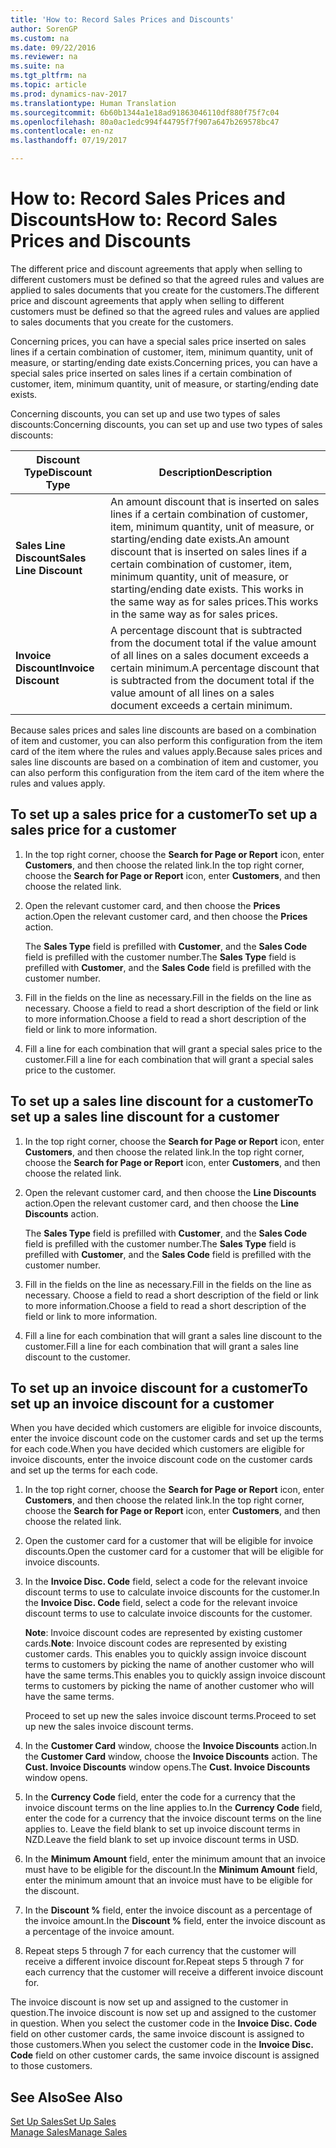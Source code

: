 ```yaml
---
title: 'How to: Record Sales Prices and Discounts'
author: SorenGP
ms.custom: na
ms.date: 09/22/2016
ms.reviewer: na
ms.suite: na
ms.tgt_pltfrm: na
ms.topic: article
ms.prod: dynamics-nav-2017
ms.translationtype: Human Translation
ms.sourcegitcommit: 6b60b1344a1e18ad91863046110df880f75f7c04
ms.openlocfilehash: 80a0ac1edc994f44795f7f907a647b269578bc47
ms.contentlocale: en-nz
ms.lasthandoff: 07/19/2017

---
```


# <a name="how-to-record-sales-prices-and-discounts"></a><span data-ttu-id="9116c-102">How to: Record Sales Prices and Discounts</span><span class="sxs-lookup"><span data-stu-id="9116c-102">How to: Record Sales Prices and Discounts</span></span>
<span data-ttu-id="9116c-103">The different price and discount agreements that apply when selling to different customers must be defined so that the agreed rules and values are applied to sales documents that you create for the customers.</span><span class="sxs-lookup"><span data-stu-id="9116c-103">The different price and discount agreements that apply when selling to different customers must be defined so that the agreed rules and values are applied to sales documents that you create for the customers.</span></span>

<span data-ttu-id="9116c-104">Concerning prices, you can have a special sales price inserted on sales lines if a certain combination of customer, item, minimum quantity, unit of measure, or starting/ending date exists.</span><span class="sxs-lookup"><span data-stu-id="9116c-104">Concerning prices, you can have a special sales price inserted on sales lines if a certain combination of customer, item, minimum quantity, unit of measure, or starting/ending date exists.</span></span>

<span data-ttu-id="9116c-105">Concerning discounts, you can set up and use two types of sales discounts:</span><span class="sxs-lookup"><span data-stu-id="9116c-105">Concerning discounts, you can set up and use two types of sales discounts:</span></span>

|<span data-ttu-id="9116c-106">Discount Type</span><span class="sxs-lookup"><span data-stu-id="9116c-106">Discount Type</span></span> |<span data-ttu-id="9116c-107">Description</span><span class="sxs-lookup"><span data-stu-id="9116c-107">Description</span></span> |
|--------------|------------|
|<span data-ttu-id="9116c-108">**Sales Line Discount**</span><span class="sxs-lookup"><span data-stu-id="9116c-108">**Sales Line Discount**</span></span>|<span data-ttu-id="9116c-109">An amount discount that is inserted on sales lines if a certain combination of customer, item, minimum quantity, unit of measure, or starting/ending date exists.</span><span class="sxs-lookup"><span data-stu-id="9116c-109">An amount discount that is inserted on sales lines if a certain combination of customer, item, minimum quantity, unit of measure, or starting/ending date exists.</span></span> <span data-ttu-id="9116c-110">This works in the same way as for sales prices.</span><span class="sxs-lookup"><span data-stu-id="9116c-110">This works in the same way as for sales prices.</span></span>|
|<span data-ttu-id="9116c-111">**Invoice Discount**</span><span class="sxs-lookup"><span data-stu-id="9116c-111">**Invoice Discount**</span></span>|<span data-ttu-id="9116c-112">A percentage discount that is subtracted from the document total if the value amount of all lines on a sales document exceeds a certain minimum.</span><span class="sxs-lookup"><span data-stu-id="9116c-112">A percentage discount that is subtracted from the document total if the value amount of all lines on a sales document exceeds a certain minimum.</span></span>|

<span data-ttu-id="9116c-113">Because sales prices and sales line discounts are based on a combination of item and customer, you can also perform this configuration from the item card of the item where the rules and values apply.</span><span class="sxs-lookup"><span data-stu-id="9116c-113">Because sales prices and sales line discounts are based on a combination of item and customer, you can also perform this configuration from the item card of the item where the rules and values apply.</span></span>

## <a name="to-set-up-a-sales-price-for-a-customer"></a><span data-ttu-id="9116c-114">To set up a sales price for a customer</span><span class="sxs-lookup"><span data-stu-id="9116c-114">To set up a sales price for a customer</span></span>
1. <span data-ttu-id="9116c-115">In the top right corner, choose the **Search for Page or Report** icon, enter **Customers**, and then choose the related link.</span><span class="sxs-lookup"><span data-stu-id="9116c-115">In the top right corner, choose the **Search for Page or Report** icon, enter **Customers**, and then choose the related link.</span></span>
2. <span data-ttu-id="9116c-116">Open the relevant customer card, and then choose the **Prices** action.</span><span class="sxs-lookup"><span data-stu-id="9116c-116">Open the relevant customer card, and then choose the **Prices** action.</span></span>

    <span data-ttu-id="9116c-117">The **Sales Type** field is prefilled with **Customer**, and the **Sales Code** field is prefilled with the customer number.</span><span class="sxs-lookup"><span data-stu-id="9116c-117">The **Sales Type** field is prefilled with **Customer**, and the **Sales Code** field is prefilled with the customer number.</span></span>
3. <span data-ttu-id="9116c-118">Fill in the fields on the line as necessary.</span><span class="sxs-lookup"><span data-stu-id="9116c-118">Fill in the fields on the line as necessary.</span></span> <span data-ttu-id="9116c-119">Choose a field to read a short description of the field or link to more information.</span><span class="sxs-lookup"><span data-stu-id="9116c-119">Choose a field to read a short description of the field or link to more information.</span></span>
4. <span data-ttu-id="9116c-120">Fill a line for each combination that will grant a special sales price to the customer.</span><span class="sxs-lookup"><span data-stu-id="9116c-120">Fill a line for each combination that will grant a special sales price to the customer.</span></span>

## <a name="to-set-up-a-sales-line-discount-for-a-customer"></a><span data-ttu-id="9116c-121">To set up a sales line discount for a customer</span><span class="sxs-lookup"><span data-stu-id="9116c-121">To set up a sales line discount for a customer</span></span>
1. <span data-ttu-id="9116c-122">In the top right corner, choose the **Search for Page or Report** icon, enter **Customers**, and then choose the related link.</span><span class="sxs-lookup"><span data-stu-id="9116c-122">In the top right corner, choose the **Search for Page or Report** icon, enter **Customers**, and then choose the related link.</span></span>
2. <span data-ttu-id="9116c-123">Open the relevant customer card, and then choose the **Line Discounts** action.</span><span class="sxs-lookup"><span data-stu-id="9116c-123">Open the relevant customer card, and then choose the **Line Discounts** action.</span></span>

    <span data-ttu-id="9116c-124">The **Sales Type** field is prefilled with **Customer**, and the **Sales Code** field is prefilled with the customer number.</span><span class="sxs-lookup"><span data-stu-id="9116c-124">The **Sales Type** field is prefilled with **Customer**, and the **Sales Code** field is prefilled with the customer number.</span></span>
3.  <span data-ttu-id="9116c-125">Fill in the fields on the line as necessary.</span><span class="sxs-lookup"><span data-stu-id="9116c-125">Fill in the fields on the line as necessary.</span></span> <span data-ttu-id="9116c-126">Choose a field to read a short description of the field or link to more information.</span><span class="sxs-lookup"><span data-stu-id="9116c-126">Choose a field to read a short description of the field or link to more information.</span></span>
4. <span data-ttu-id="9116c-127">Fill a line for each combination that will grant a sales line discount to the customer.</span><span class="sxs-lookup"><span data-stu-id="9116c-127">Fill a line for each combination that will grant a sales line discount to the customer.</span></span>

## <a name="to-set-up-an-invoice-discount-for-a-customer"></a><span data-ttu-id="9116c-128">To set up an invoice discount for a customer</span><span class="sxs-lookup"><span data-stu-id="9116c-128">To set up an invoice discount for a customer</span></span>
<span data-ttu-id="9116c-129">When you have decided which customers are eligible for invoice discounts, enter the invoice discount code on the customer cards and set up the terms for each code.</span><span class="sxs-lookup"><span data-stu-id="9116c-129">When you have decided which customers are eligible for invoice discounts, enter the invoice discount code on the customer cards and set up the terms for each code.</span></span>

1. <span data-ttu-id="9116c-130">In the top right corner, choose the **Search for Page or Report** icon, enter **Customers**, and then choose the related link.</span><span class="sxs-lookup"><span data-stu-id="9116c-130">In the top right corner, choose the **Search for Page or Report** icon, enter **Customers**, and then choose the related link.</span></span>
2. <span data-ttu-id="9116c-131">Open the customer card for a customer that will be eligible for invoice discounts.</span><span class="sxs-lookup"><span data-stu-id="9116c-131">Open the customer card for a customer that will be eligible for invoice discounts.</span></span>
3. <span data-ttu-id="9116c-132">In the **Invoice Disc. Code** field, select a code for the relevant invoice discount terms to use to calculate invoice discounts for the customer.</span><span class="sxs-lookup"><span data-stu-id="9116c-132">In the **Invoice Disc. Code** field, select a code for the relevant invoice discount terms to use to calculate invoice discounts for the customer.</span></span>

    <span data-ttu-id="9116c-133">**Note**: Invoice discount codes are represented by existing customer cards.</span><span class="sxs-lookup"><span data-stu-id="9116c-133">**Note**: Invoice discount codes are represented by existing customer cards.</span></span> <span data-ttu-id="9116c-134">This enables you to quickly assign invoice discount terms to customers by picking the name of another customer who will have the same terms.</span><span class="sxs-lookup"><span data-stu-id="9116c-134">This enables you to quickly assign invoice discount terms to customers by picking the name of another customer who will have the same terms.</span></span>

    <span data-ttu-id="9116c-135">Proceed to set up new the sales invoice discount terms.</span><span class="sxs-lookup"><span data-stu-id="9116c-135">Proceed to set up new the sales invoice discount terms.</span></span>
4. <span data-ttu-id="9116c-136">In the **Customer Card** window, choose the **Invoice Discounts** action.</span><span class="sxs-lookup"><span data-stu-id="9116c-136">In the **Customer Card** window, choose the **Invoice Discounts** action.</span></span> <span data-ttu-id="9116c-137">The **Cust. Invoice Discounts** window opens.</span><span class="sxs-lookup"><span data-stu-id="9116c-137">The **Cust. Invoice Discounts** window opens.</span></span>
5. <span data-ttu-id="9116c-138">In the **Currency Code** field, enter the code for a currency that the invoice discount terms on the line applies to.</span><span class="sxs-lookup"><span data-stu-id="9116c-138">In the **Currency Code** field, enter the code for a currency that the invoice discount terms on the line applies to.</span></span> <span data-ttu-id="9116c-139">Leave the field blank to set up invoice discount terms in NZD.</span><span class="sxs-lookup"><span data-stu-id="9116c-139">Leave the field blank to set up invoice discount terms in USD.</span></span>
6. <span data-ttu-id="9116c-140">In the **Minimum Amount** field, enter the minimum amount that an invoice must have to be eligible for the discount.</span><span class="sxs-lookup"><span data-stu-id="9116c-140">In the **Minimum Amount** field, enter the minimum amount that an invoice must have to be eligible for the discount.</span></span>
7. <span data-ttu-id="9116c-141">In the **Discount %** field, enter the invoice discount as a percentage of the invoice amount.</span><span class="sxs-lookup"><span data-stu-id="9116c-141">In the **Discount %** field, enter the invoice discount as a percentage of the invoice amount.</span></span>
8. <span data-ttu-id="9116c-142">Repeat steps 5 through 7 for each currency that the customer will receive a different invoice discount for.</span><span class="sxs-lookup"><span data-stu-id="9116c-142">Repeat steps 5 through 7 for each currency that the customer will receive a different invoice discount for.</span></span>

<span data-ttu-id="9116c-143">The invoice discount is now set up and assigned to the customer in question.</span><span class="sxs-lookup"><span data-stu-id="9116c-143">The invoice discount is now set up and assigned to the customer in question.</span></span> <span data-ttu-id="9116c-144">When you select the customer code in the **Invoice Disc. Code** field on other customer cards, the same invoice discount is assigned to those customers.</span><span class="sxs-lookup"><span data-stu-id="9116c-144">When you select the customer code in the **Invoice Disc. Code** field on other customer cards, the same invoice discount is assigned to those customers.</span></span>

## <a name="see-also"></a><span data-ttu-id="9116c-145">See Also</span><span class="sxs-lookup"><span data-stu-id="9116c-145">See Also</span></span>  
[<span data-ttu-id="9116c-146">Set Up Sales</span><span class="sxs-lookup"><span data-stu-id="9116c-146">Set Up Sales</span></span>](sales-setup-sales.md)  
[<span data-ttu-id="9116c-147">Manage Sales</span><span class="sxs-lookup"><span data-stu-id="9116c-147">Manage Sales</span></span>](sales-manage-sales.md)

